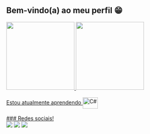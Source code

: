 ## Bem-vindo(a) ao meu perfil 😁

 <div>
   <a href="https://github.com/xRyuukossei">
   <img height="180em" src="https://github-readme-stats.vercel.app/api?username=xRyuukossei&show_icons=true&theme=algolia&include_all_commits=true&count_private=true"/>
   <img height="180em" src="https://github-readme-stats.vercel.app/api/top-langs/?username=xRyuukossei&layout=compact&langs_count=6&theme=algolia"/>

</div>
<div style="display: inline_block"><br>
Estou atualmente aprendendo <img align="center" alt="C#" height="30" width="40" src="https://cdn.jsdelivr.net/gh/devicons/devicon/icons/csharp/csharp-original.svg"><br>
</div>
 
 <br>
 ### Redes sociais!
 
<div> 
  <a href="https://www.instagram.com/xguilhermedias" target="about:blank"><img src="https://img.shields.io/badge/-Instagram-%23E4405F?style=for-the-badge&logo=instagram&logoColor=white" target="about:blank"></a>
  <a href = "mailto:gui_dias.freitas@hotmail.com"><img src="https://img.shields.io/badge/Microsoft_Outlook-0078D4?style=for-the-badge&logo=microsoft-outlook&logoColor=white" target="_blank"></a>
  <a href="https://www.linkedin.com/in/guilherme-dias-de-freitas-0b8a58116" target="_blank"><img src="https://img.shields.io/badge/-LinkedIn-%230077B5?style=for-the-badge&logo=linkedin&logoColor=white" target="_blank"></a> 
 
</div>
